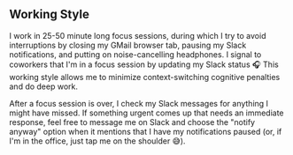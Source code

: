 ## Working Style

I work in 25-50 minute long focus sessions, during which I try to avoid interruptions by closing my GMail browser tab, pausing my Slack notifications, and putting on noise-cancelling headphones. I signal to coworkers that I'm in a focus session by updating my Slack status 🎧 This working style allows me to minimize context-switching cognitive penalties and do deep work.

After a focus session is over, I check my Slack messages for anything I might have missed. If something urgent comes up that needs an immediate response, feel free to message me on Slack and choose the "notify anyway" option when it mentions that I have my notifications paused (or, if I'm in the office, just tap me on the shoulder 😅).
